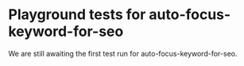 # Playground tests for auto-focus-keyword-for-seo
We are still awaiting the first test run for auto-focus-keyword-for-seo.

